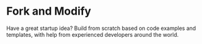 # Fork and Modify

Have a great startup idea? Build from scratch based on code examples and templates, with help from experienced developers around the world.